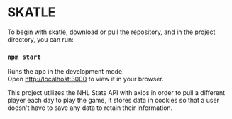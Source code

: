 # SKATLE

To begin with skatle, download or pull the repository, and in the project directory, you can run:

### `npm start`

Runs the app in the development mode.\
Open [http://localhost:3000](http://localhost:3000) to view it in your browser.

This project utilizes the NHL Stats API with axios in order to pull a different player each day to play the game, it stores data in cookies so that a user doesn't have to save any data to retain their information.
